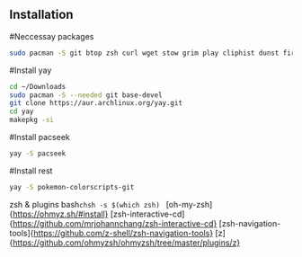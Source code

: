## Installation

#Neccessay packages
```bash
sudo pacman -S git btop zsh curl wget stow grim play cliphist dunst firefox-developer-edition kitty neovim nwg-look rofi waybar unzip swww swaybg thunar tree zed blueberry eslint_d eza eslint-language-server nm-connection-editor prettier reflector tidy rubucop ruby ruby-irb fzf
```

#Install yay
```bash
cd ~/Downloads
sudo pacman -S --needed git base-devel
git clone https://aur.archlinux.org/yay.git
cd yay
makepkg -si
```

#Install pacseek
```bash
yay -S pacseek
```

#Install rest
```bash
yay -S pokemon-colorscripts-git 
```

zsh & plugins 
bash```chsh -s $(which zsh) ```
[oh-my-zsh]{https://ohmyz.sh/#install}
[zsh-interactive-cd]{https://github.com/mrjohannchang/zsh-interactive-cd}
[zsh-navigation-tools]{https://github.com/z-shell/zsh-navigation-tools}
[z]{https://github.com/ohmyzsh/ohmyzsh/tree/master/plugins/z}
